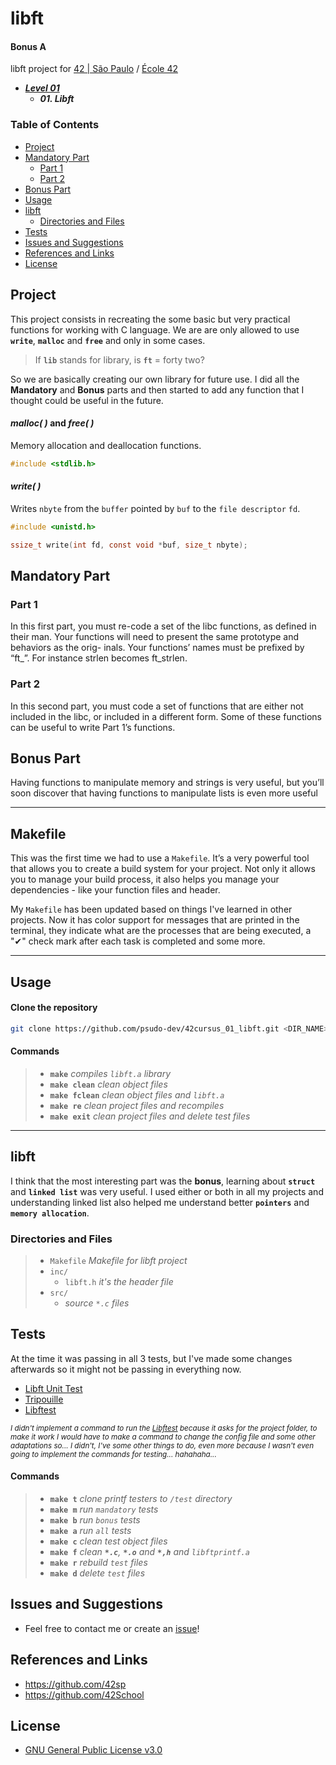 # libft <!-- omit in toc -->

#### Bonus A  <!-- omit in toc -->

libft project for [42 | São Paulo](https://github.com/42sp) / [École 42](https://github.com/42School)

- ***[Level 01](https://github.com/psudo-dev/42cursus_index)***
  - ***01. Libft***

### Table of Contents  <!-- omit in toc -->

- [Project](#project)
- [Mandatory Part](#mandatory-part)
  - [Part 1](#part-1)
  - [Part 2](#part-2)
- [Bonus Part](#bonus-part)
- [Usage](#usage)
- [libft](#libft)
  - [Directories and Files](#directories-and-files)
- [Tests](#tests)
- [Issues and Suggestions](#issues-and-suggestions)
- [References and Links](#references-and-links)
- [License](#license)

## Project

This project consists in recreating the some basic but very practical functions for working with C language. We are are only allowed to use **`write`**, **`malloc`** and **`free`** and only in some cases.

> If **`lib`** stands for library, is **`ft`** = forty two?

So we are basically creating our own library for future use. I did all the **Mandatory** and **Bonus** parts and then started to add any function that I thought could be useful in the future.

#### _malloc( )_ and _free( )_ <!-- omit in toc -->

Memory allocation and deallocation functions.

```c
#include <stdlib.h>
```

#### _write( )_ <!-- omit in toc -->

Writes `nbyte` from the `buffer` pointed by `buf` to the `file descriptor` `fd`.

```c
#include <unistd.h>

ssize_t write(int fd, const void *buf, size_t nbyte);
```

## Mandatory Part

### Part 1

In this first part, you must re-code a set of the libc functions, as defined in their man. Your functions will need to present the same prototype and behaviors as the orig- inals. Your functions’ names must be prefixed by “ft_”. For instance strlen becomes ft_strlen.

### Part 2

In this second part, you must code a set of functions that are either not included in the libc, or included in a different form. Some of these functions can be useful to write Part 1’s functions.

## Bonus Part

Having functions to manipulate memory and strings is very useful, but you’ll soon discover that having functions to manipulate lists is even more useful

---

## Makefile <!-- omit in toc -->

This was the first time we had to use a `Makefile`. It’s a very powerful tool that allows you to create a build system for your project. Not only it allows you to manage your build process, it also helps you manage your dependencies - like your function files and header.

My `Makefile` has been updated based on things I've learned in other projects. Now it has color support for messages that are printed in the terminal, they indicate what are the processes that are being executed, a "✔" check mark after each task is completed and some more.

---

## Usage

#### Clone the repository <!-- omit in toc -->

```sh
git clone https://github.com/psudo-dev/42cursus_01_libft.git <DIR_NAME>
```

#### Commands <!-- omit in toc -->
>
> - **`make`** *compiles `libft.a` library*
> - **`make clean`** *clean object files*
> - **`make fclean`** *clean object files and `libft.a`*
> - **`make re`** *clean project files and recompiles*
> - **`make exit`** *clean project files and delete test files*

---

## libft

I think that the most interesting part was the **bonus**, learning about **`struct`** and **`linked list`** was very useful. I used either or both in all my projects and understanding linked list also helped me understand better **`pointers`** and **`memory allocation`**.

### Directories and Files

> - `Makefile` _Makefile for libft project_
> - `inc/`
>   - `libft.h` _it's the header file_
> - `src/`
>   - _source `*.c` files_

## Tests

At the time it was passing in all 3 tests, but I've made some changes afterwards so it might not be passing in everything now.

- [Libft Unit Test](https://github.com/alelievr/libft-unit-test.git)
- [Tripouille](https://github.com/Tripouille/libftTester)
- [Libftest](https://github.com/jtoty/Libftest)

_<sub>I didn't implement a command to run the [Libftest](https://github.com/jtoty/Libftest) because it asks for the project folder, to make it work I would have to make a command to change the config file and some other adaptations so... I didn't, I've some other things to do, even more because I wasn't even going to implement the commands for testing... hahahaha...</sub>_

#### Commands <!-- omit in toc -->
>
> - **`make t`** *clone printf testers to `/test` directory*
> - **`make m`** *run `mandatory` tests*
> - **`make b`** *run `bonus` tests*
> - **`make a`** *run `all` tests*
> - **`make c`** *clean test object files*
> - **`make f`** *clean **`*.c`**, **`*.o`** and **`*,h`** and `libftprintf.a`*
> - **`make r`** *rebuild `test` files*
> - **`make d`** *delete `test` files*

## Issues and Suggestions

-   Feel free to contact me or create an [issue](https://github.com/psudo-dev/42cursus_03_printf/issues/new/choose)!

## References and Links

- <https://github.com/42sp>
- <https://github.com/42School>

## License

-   [GNU General Public License v3.0](https://github.com/psudo-dev/42cursus_03_printf/blob/main/LICENSE.md)
